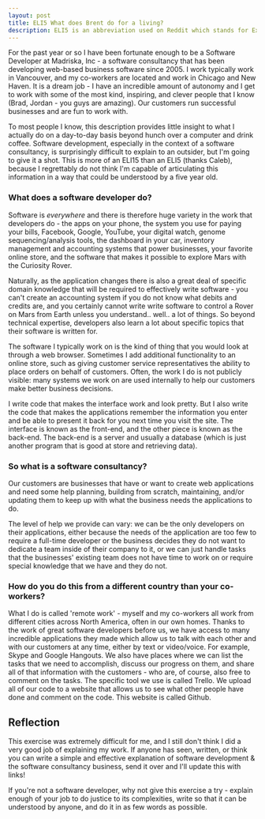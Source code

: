 ```yaml
---
layout: post
title: ELI5 What does Brent do for a living?
description: ELI5 is an abbreviation used on Reddit which stands for Explain Like I'm Five.
---
```


For the past year or so I have been fortunate enough to be a Software
Developer at Madriska, Inc - a software consultancy that has been
developing web-based business software since 2005. I work typically work in
Vancouver, and my co-workers are located and work in Chicago and New
Haven. It is a dream job - I have an incredible amount of autonomy and I
get to work with some of the most kind, inspiring, and clever people
that I know (Brad, Jordan - you guys are amazing). Our customers run
successful businesses and are fun to work with.

To most people I know, this description provides little insight to what I
actually do on a day-to-day basis beyond hunch over a computer and drink coffee.
Software development, especially in the context of a software consultancy, is
surprisingly difficult to explain to an outsider, but I'm going to give it a
shot. This is more of an ELI15 than an ELI5 (thanks Caleb), because I
regrettably do not think I'm capable of articulating this information in a way
that could be understood by a five year old.

### What does a software developer do?
Software is _everywhere_ and there is therefore huge variety in the work that
developers do - the apps on your phone, the system you use for paying your bills,
Facebook, Google, YouTube, your digital watch, genome sequencing/analysis tools,
the dashboard in your car, inventory management and accounting systems
that power businesses, your favorite online store, and the software
that makes it possible to explore Mars with the Curiosity Rover.

Naturally, as the application changes there is also a great deal of specific domain
knowledge that will be required to effectively write software - you
can't create an accounting system if you do not know what debits and
credits are, and you certainly cannot write write software to control a
Rover on Mars from Earth unless you understand.. well.. a lot of things.
So beyond technical expertise, developers also learn a lot about
specific topics that their software is written for.

The software I typically work on is the kind of thing that you would
look at through a web browser. Sometimes I add additional functionality to an
online store, such as giving customer service representatives the ability to
place orders on behalf of customers. Often, the work I do is not publicly
visible: many systems we work on are used internally to help our customers make
better business decisions.

I write code that makes the interface work and look pretty. But I also
write the code that makes the applications remember the information you
enter and be able to present it back for you next time you visit the
site. The interface is known as the front-end, and the other piece is
known as the back-end. The back-end is a server and usually a database
(which is just another program that is good at store and retrieving data).

### So what is a software consultancy?
Our customers are businesses that have or want to create web applications and
need some help planning, building from scratch, maintaining, and/or updating
them to keep up with what the business needs the applications to do.

The level of help we provide can vary: we can be the only developers on
their applications, either because the needs of the application are too few
to require a full-time developer or the business decides they do not want
to dedicate a team inside of their company to it, or we can just handle
tasks that the businesses' existing team does not have time to work on
or require special knowledge that we have and they do not.

### How do you do this from a different country than your co-workers?
What I do is called 'remote work' - myself and my co-workers all work from
different cities across North America, often in our own homes. Thanks to the
work of great software developers before us, we have access to many incredible
applications they made which allow us to talk with each other and with our
customers at any time, either by text or video/voice. For example, Skype
and Google Hangouts. We also have places where we can list the tasks that we
need to accomplish, discuss our progress on them, and share all of that
information with the customers - who are, of course, also free to comment on
the tasks. The specific tool we use is called Trello. We upload all of our code
to a website that allows us to see what other people have done and
comment on the code. This website is called Github.

## Reflection
This exercise was extremely difficult for me, and I still don't think I
did a very good job of explaining my work. If anyone has seen, written, or
think you can write a simple and effective explanation of software development
& the software consultancy business, send it over and I'll update this with links!

If you're not a software developer, why not give this exercise a try -
explain enough of your job to do justice to its complexities, write so that it
can be understood by anyone, and do it in as few words as possible.
